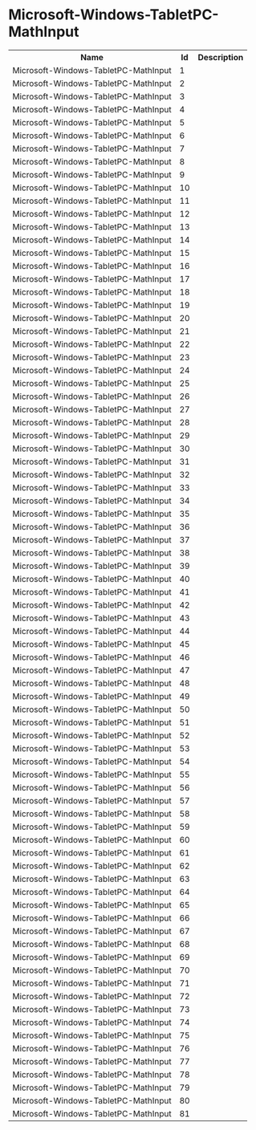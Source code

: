 # Microsoft-Windows-TabletPC-MathInput

<table>
<colgroup><col/><col/><col/></colgroup>
<tr><th>Name</th><th>Id</th><th>Description</th></tr>
<tr><td>Microsoft-Windows-TabletPC-MathInput</td><td>1</td><td></td></tr>
<tr><td>Microsoft-Windows-TabletPC-MathInput</td><td>2</td><td></td></tr>
<tr><td>Microsoft-Windows-TabletPC-MathInput</td><td>3</td><td></td></tr>
<tr><td>Microsoft-Windows-TabletPC-MathInput</td><td>4</td><td></td></tr>
<tr><td>Microsoft-Windows-TabletPC-MathInput</td><td>5</td><td></td></tr>
<tr><td>Microsoft-Windows-TabletPC-MathInput</td><td>6</td><td></td></tr>
<tr><td>Microsoft-Windows-TabletPC-MathInput</td><td>7</td><td></td></tr>
<tr><td>Microsoft-Windows-TabletPC-MathInput</td><td>8</td><td></td></tr>
<tr><td>Microsoft-Windows-TabletPC-MathInput</td><td>9</td><td></td></tr>
<tr><td>Microsoft-Windows-TabletPC-MathInput</td><td>10</td><td></td></tr>
<tr><td>Microsoft-Windows-TabletPC-MathInput</td><td>11</td><td></td></tr>
<tr><td>Microsoft-Windows-TabletPC-MathInput</td><td>12</td><td></td></tr>
<tr><td>Microsoft-Windows-TabletPC-MathInput</td><td>13</td><td></td></tr>
<tr><td>Microsoft-Windows-TabletPC-MathInput</td><td>14</td><td></td></tr>
<tr><td>Microsoft-Windows-TabletPC-MathInput</td><td>15</td><td></td></tr>
<tr><td>Microsoft-Windows-TabletPC-MathInput</td><td>16</td><td></td></tr>
<tr><td>Microsoft-Windows-TabletPC-MathInput</td><td>17</td><td></td></tr>
<tr><td>Microsoft-Windows-TabletPC-MathInput</td><td>18</td><td></td></tr>
<tr><td>Microsoft-Windows-TabletPC-MathInput</td><td>19</td><td></td></tr>
<tr><td>Microsoft-Windows-TabletPC-MathInput</td><td>20</td><td></td></tr>
<tr><td>Microsoft-Windows-TabletPC-MathInput</td><td>21</td><td></td></tr>
<tr><td>Microsoft-Windows-TabletPC-MathInput</td><td>22</td><td></td></tr>
<tr><td>Microsoft-Windows-TabletPC-MathInput</td><td>23</td><td></td></tr>
<tr><td>Microsoft-Windows-TabletPC-MathInput</td><td>24</td><td></td></tr>
<tr><td>Microsoft-Windows-TabletPC-MathInput</td><td>25</td><td></td></tr>
<tr><td>Microsoft-Windows-TabletPC-MathInput</td><td>26</td><td></td></tr>
<tr><td>Microsoft-Windows-TabletPC-MathInput</td><td>27</td><td></td></tr>
<tr><td>Microsoft-Windows-TabletPC-MathInput</td><td>28</td><td></td></tr>
<tr><td>Microsoft-Windows-TabletPC-MathInput</td><td>29</td><td></td></tr>
<tr><td>Microsoft-Windows-TabletPC-MathInput</td><td>30</td><td></td></tr>
<tr><td>Microsoft-Windows-TabletPC-MathInput</td><td>31</td><td></td></tr>
<tr><td>Microsoft-Windows-TabletPC-MathInput</td><td>32</td><td></td></tr>
<tr><td>Microsoft-Windows-TabletPC-MathInput</td><td>33</td><td></td></tr>
<tr><td>Microsoft-Windows-TabletPC-MathInput</td><td>34</td><td></td></tr>
<tr><td>Microsoft-Windows-TabletPC-MathInput</td><td>35</td><td></td></tr>
<tr><td>Microsoft-Windows-TabletPC-MathInput</td><td>36</td><td></td></tr>
<tr><td>Microsoft-Windows-TabletPC-MathInput</td><td>37</td><td></td></tr>
<tr><td>Microsoft-Windows-TabletPC-MathInput</td><td>38</td><td></td></tr>
<tr><td>Microsoft-Windows-TabletPC-MathInput</td><td>39</td><td></td></tr>
<tr><td>Microsoft-Windows-TabletPC-MathInput</td><td>40</td><td></td></tr>
<tr><td>Microsoft-Windows-TabletPC-MathInput</td><td>41</td><td></td></tr>
<tr><td>Microsoft-Windows-TabletPC-MathInput</td><td>42</td><td></td></tr>
<tr><td>Microsoft-Windows-TabletPC-MathInput</td><td>43</td><td></td></tr>
<tr><td>Microsoft-Windows-TabletPC-MathInput</td><td>44</td><td></td></tr>
<tr><td>Microsoft-Windows-TabletPC-MathInput</td><td>45</td><td></td></tr>
<tr><td>Microsoft-Windows-TabletPC-MathInput</td><td>46</td><td></td></tr>
<tr><td>Microsoft-Windows-TabletPC-MathInput</td><td>47</td><td></td></tr>
<tr><td>Microsoft-Windows-TabletPC-MathInput</td><td>48</td><td></td></tr>
<tr><td>Microsoft-Windows-TabletPC-MathInput</td><td>49</td><td></td></tr>
<tr><td>Microsoft-Windows-TabletPC-MathInput</td><td>50</td><td></td></tr>
<tr><td>Microsoft-Windows-TabletPC-MathInput</td><td>51</td><td></td></tr>
<tr><td>Microsoft-Windows-TabletPC-MathInput</td><td>52</td><td></td></tr>
<tr><td>Microsoft-Windows-TabletPC-MathInput</td><td>53</td><td></td></tr>
<tr><td>Microsoft-Windows-TabletPC-MathInput</td><td>54</td><td></td></tr>
<tr><td>Microsoft-Windows-TabletPC-MathInput</td><td>55</td><td></td></tr>
<tr><td>Microsoft-Windows-TabletPC-MathInput</td><td>56</td><td></td></tr>
<tr><td>Microsoft-Windows-TabletPC-MathInput</td><td>57</td><td></td></tr>
<tr><td>Microsoft-Windows-TabletPC-MathInput</td><td>58</td><td></td></tr>
<tr><td>Microsoft-Windows-TabletPC-MathInput</td><td>59</td><td></td></tr>
<tr><td>Microsoft-Windows-TabletPC-MathInput</td><td>60</td><td></td></tr>
<tr><td>Microsoft-Windows-TabletPC-MathInput</td><td>61</td><td></td></tr>
<tr><td>Microsoft-Windows-TabletPC-MathInput</td><td>62</td><td></td></tr>
<tr><td>Microsoft-Windows-TabletPC-MathInput</td><td>63</td><td></td></tr>
<tr><td>Microsoft-Windows-TabletPC-MathInput</td><td>64</td><td></td></tr>
<tr><td>Microsoft-Windows-TabletPC-MathInput</td><td>65</td><td></td></tr>
<tr><td>Microsoft-Windows-TabletPC-MathInput</td><td>66</td><td></td></tr>
<tr><td>Microsoft-Windows-TabletPC-MathInput</td><td>67</td><td></td></tr>
<tr><td>Microsoft-Windows-TabletPC-MathInput</td><td>68</td><td></td></tr>
<tr><td>Microsoft-Windows-TabletPC-MathInput</td><td>69</td><td></td></tr>
<tr><td>Microsoft-Windows-TabletPC-MathInput</td><td>70</td><td></td></tr>
<tr><td>Microsoft-Windows-TabletPC-MathInput</td><td>71</td><td></td></tr>
<tr><td>Microsoft-Windows-TabletPC-MathInput</td><td>72</td><td></td></tr>
<tr><td>Microsoft-Windows-TabletPC-MathInput</td><td>73</td><td></td></tr>
<tr><td>Microsoft-Windows-TabletPC-MathInput</td><td>74</td><td></td></tr>
<tr><td>Microsoft-Windows-TabletPC-MathInput</td><td>75</td><td></td></tr>
<tr><td>Microsoft-Windows-TabletPC-MathInput</td><td>76</td><td></td></tr>
<tr><td>Microsoft-Windows-TabletPC-MathInput</td><td>77</td><td></td></tr>
<tr><td>Microsoft-Windows-TabletPC-MathInput</td><td>78</td><td></td></tr>
<tr><td>Microsoft-Windows-TabletPC-MathInput</td><td>79</td><td></td></tr>
<tr><td>Microsoft-Windows-TabletPC-MathInput</td><td>80</td><td></td></tr>
<tr><td>Microsoft-Windows-TabletPC-MathInput</td><td>81</td><td></td></tr>
</table>
